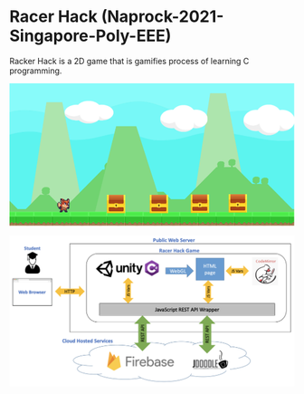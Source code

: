 # Racer Hack (Naprock-2021-Singapore-Poly-EEE)

Racker Hack is a 2D game that is gamifies process of learning C programming.

![alt text](https://github.com/christopher-sherman/Racer-Hack/blob/main/Racer_Hack_Unity_game.png)

![RacerHack System Architecture](https://github.com/christopher-sherman/Racer-Hack/blob/main/RacerHack_System_Architecture.png)


